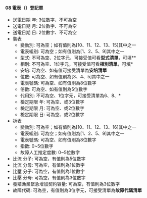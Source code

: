 #### 08 電表（）登記單 <span id="08"></span>
  - 送電日期 年: 3位數字、不可為空
  - 送電日期 月: 2位數字、不可為空
  - 送電日期 日: 2位數字、不可為空
  - 裝表
    - 變動別: 可為空；如有值則為[10、11、12、13、15]其中之一
    - 電表組別: 可為空；如有值則為[1、2、5、9]其中之一
    - 型式: 不可為空、2位字元，可接受值可看**型式清單**，可填**
    - 相別: 不可為空、1位字元，可接受值可看**相別清單**，可填*
    - 安培: 可為空、如有值可接受清單為**安培清單**
    - 位數: 可為空、如有值則為[3、4、5]其中之一
    - 電表號碼: 可為空、如有值則為8位數字
    - 倍數: 可為空、如有值則為5位數字
    - 代用別: 不可為空、1位字元，可接受清單為6、8、*
    - 檢定期限 年: 可為空、或3位數字
    - 檢定期限 月: 可為空、或2位數字
    - 檢定期限 日: 可為空、或2位數字
  - 拆表
    - 變動別: 可為空；如有值則為[10、11、12、13、16]其中之一
    - 電表組別: 可為空；如有值則為[1、2、5、9]其中之一
    - 電表號碼: 可為空、如有值則為8位數字
    - 指數: 0~5位數字
    - 故障人工推定度數: 0~5位數字
  - 比流 分子: 可為空，有值則為5位數字
  - 比流 分母: 可為空，有值則為1位數字
  - 比壓 分子: 可為空，有值則為1位數字
  - 比壓 分母: 可為空，有值則為3位數字
  - 養殖漁業緊急增加契約容量: 可為空，有值則為3位數字
  - 故障代碼: 可為空，有值則為3位字元，可接受清單為**故障代碼清單**